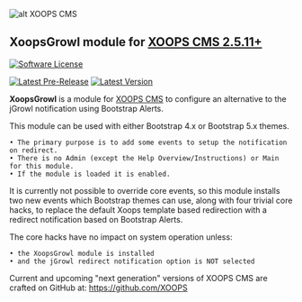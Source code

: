 ![alt XOOPS CMS](https://xoops.org/images/logoXoops4GithubRepository.png)
## XoopsGrowl module for [XOOPS CMS 2.5.11+](https://xoops.org)
[![Software License](https://img.shields.io/badge/license-GPL-brightgreen.svg?style=flat)](https://www.gnu.org/licenses/gpl-2.0.html)

[![Latest Pre-Release](https://img.shields.io/github/tag/DejaDingo/XoopsGrowl.svg?style=flat)](https://github.com/DejaDingo/XoopsGrowl/tags/)
[![Latest Version](https://img.shields.io/github/release/DejaDingo/XoopsGrowl.svg?style=flat)](https://github.com/DejaDingo/XoopsGrowl/releases/)

**XoopsGrowl** is a module for [XOOPS CMS](https://xoops.org) to configure an alternative to the jGrowl notification using Bootstrap Alerts.

This module can be used with either Bootstrap 4.x or Bootstrap 5.x themes.

	• The primary purpose is to add some events to setup the notification on redirect.
	• There is no Admin (except the Help Overview/Instructions) or Main for this module.
	• If the module is loaded it is enabled.

It is currently not possible to override core events, so this module installs two new events which
Bootstrap themes can use, along with four trivial core hacks,
to replace the default Xoops template based redirection with a redirect notification
based on Bootstrap Alerts.

The core hacks have no impact on system operation unless:

	• the XoopsGrowl module is installed
	• and the jGrowl redirect notification option is NOT selected

Current and upcoming "next generation" versions of XOOPS CMS are crafted on GitHub at: https://github.com/XOOPS
